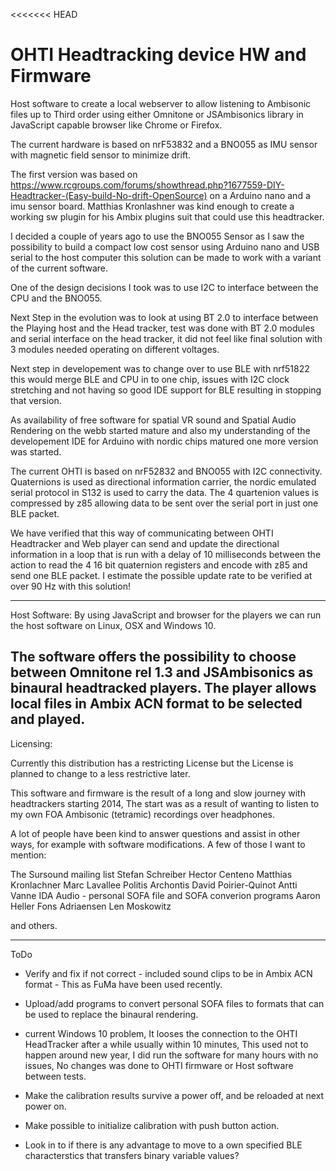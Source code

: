 <<<<<<< HEAD
# OHTI Headtracking device HW and Firmware

Host software to create a local webserver to allow listening to Ambisonic files up to Third order using either Omnitone or JSAmbisonics library in JavaScript capable browser like Chrome or Firefox.

The current hardware is based on nrF53832 and a BNO055 as IMU sensor with magnetic field sensor to minimize drift. 

The first version was based on https://www.rcgroups.com/forums/showthread.php?1677559-DIY-Headtracker-(Easy-build-No-drift-OpenSource) on a Arduino nano and a imu sensor board.
Matthias Kronlashner was kind enough to create a working sw plugin for his Ambix plugins suit that could use this headtracker.

I decided a couple of years ago to use the BNO055 Sensor as I saw the possibility to build a compact low cost sensor using Arduino nano and USB serial to the host computer this solution can be made to work with a variant of the current software.

One of the design decisions I took was to use I2C to interface between the CPU and the BNO055.

Next Step in the evolution was to look at using BT 2.0 to interface between the Playing host and the Head tracker, test was done with BT 2.0 modules and serial interface on the head tracker, it did not feel like final solution with 3 modules needed operating on different voltages.

Next step in developement was to change over to use BLE with nrf51822 this would merge BLE and CPU in to one chip, issues with I2C clock stretching and not having so good IDE support for BLE resulting in stopping that version.

As availability of free software for spatial VR sound and Spatial Audio Rendering on the webb started mature and also my understanding of the developement IDE for Arduino with nordic chips matured one more version was started.

The current OHTI is based on nrF52832 and BNO055 with I2C connectivity.
Quaternions is used as directional information carrier, the nordic emulated serial protocol in S132 is used to carry the data.
The 4 quartenion values is compressed by z85 allowing data to be sent over the serial port in just one BLE packet.

We have verified that this way of communicating between OHTI Headtracker and Web player can send and update the directional information in a loop that is run with a delay of 10 milliseconds between  the action to read the 4 16 bit quaternion registers and encode with z85 and send one BLE packet.
I estimate the possible update rate to be verified at over 90 Hz with this solution!

----------------------------------------------------------------------------------------------------------------
Host Software:
By using JavaScript and browser for the players we can run the host software on Linux, OSX and Windows 10.

The software offers the possibility to choose between Omnitone rel 1.3  and JSAmbisonics as binaural headtracked players.
The player allows local files in Ambix ACN format to be selected and played.
-----------------------------------------------------------------------------------------------------------------
Licensing:

Currently this distribution has a restricting License but the License is planned to change to a less restrictive later.

This software and firmware is the result of a long and slow journey with headtrackers starting 2014,
The start was as a result of wanting to listen to my own FOA Ambisonic (tetramic) recordings over headphones.



A lot of people have been kind to answer questions and assist in other ways, for example with software modifications.
A few of those I want to mention:

 The Sursound mailing list
 Stefan Schreiber
 Hector Centeno
 Matthias Kronlachner
 Marc Lavallee
 Politis Archontis
 David Poirier-Quinot
 Antti Vanne  IDA Audio - personal SOFA file and SOFA converion programs
 Aaron Heller
 Fons Adriaensen
 Len Moskowitz

 and others.

 ------------------------------------------------------------------------------------------------
 ToDo

 - Verify and fix if not correct - included sound clips to be in Ambix ACN format - This as FuMa have been used recently.

 - Upload/add programs to convert personal SOFA files to formats that can be used to replace the binaural rendering.

 - current Windows 10 problem, It looses the connection to the OHTI HeadTracker after a while usually within 10 minutes, This used not to happen around new year, I did run the software for many hours with no issues, No changes was done to OHTI firmware or Host software between tests. 

 - Make the calibration results survive a power off, and be reloaded at next power on.
 
 - Make possible to initialize calibration with push button action.
 
 - Look in to if there is any advantage to move to a own specified BLE characterstics that transfers binary variable values?




